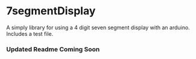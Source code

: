 # 7segmentDisplay
A simply library for using a 4 digit seven segment display with an arduino. Includes a test file. 

### Updated Readme Coming Soon
